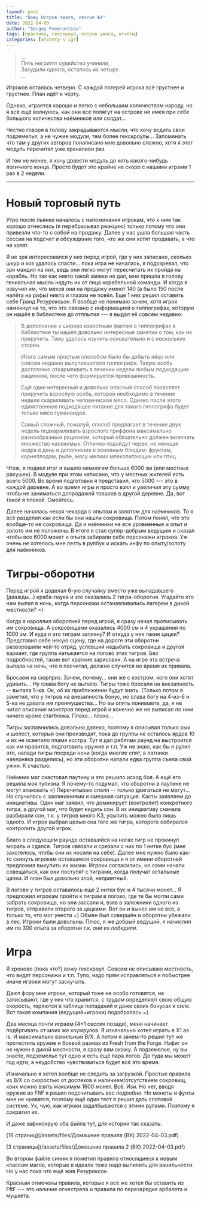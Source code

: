 ```yaml
---
layout: post
title: "Вожу Остров Ужаса, сессия №4"
date: 2022-04-03
author: "Sergey Pomerantsev"
tags: [практика, гекскроул, остров ужаса, отчёты]
categories: [otchety-s-igr]
---
```


> ...  
> Пять негритят судейство учинили,  
> Засудили одного, осталось их четыре.  
> ...

Игроков осталось четверо. С каждой потерей игрока всё грустнее и грустнее. План идёт к чёрту.

Однако, играется хорошо и легко с небольшим количеством народу, но я всё ещё волнуюсь, как они все полягут на острове не имея при себе большого количества наёмников или солдат...

Честно говоря в голову закрадываются мысли, что хочу водить свои подземелья, а не чужие модули, тем более гекскроулы... Запоминать что там у других авторов понаписано мне довольно сложно, хотя я этот модуль перечитал уже хреналион раз.

И тем не менее, я хочу довести модуль до хоть какого-нибудь логичного конца. Просто будет это крайне не скоро с нашими играми 1 раз в 2 недели.

---

# Новый торговый путь

Утро после пьянки началось с напоминания игрокам, что к ним так хорошо отнеслись (я перебрасывал реакцию) только потому что они привезли что-то с собой на продажу. Далее у нас ушла большая часть сессии на подсчет и обсуждение того, что же они хотят продавать, а что не хотят.

Я не зря интересовался у них перед игрой, где у них записано, сколько шкур и коз удалось спасти... пока игра не началась, я подозревал, что зря мандил на них, ведь они легко могут пересчитать их пройдя на корабль. Но так как никто такой заявки не дал, мне пришла в голову гениальная мысль надуть их от лица корабельной команды. И когда я озвучил им, что мехов они на продажу имеют 140 (а было 150 после налёта на рифы) никто и глазом не повёл. Еще 1 мех решил оставить себе Гранд Резурексьон. Я вообще не понимаю зачем, хотя игрок намекнул на то, что это связано с информацией о гиппогрифах, которую он нашёл в библиотеке до отплытия --- я выдал её совсем недавно:

> В дополнение к широко известным фактам о гиппогрифах в библиотеке ты нашёл довольно интересные заметки о том, как их приручить. Тему удалось изучить основательно и с нескольких сторон.
> 
> Итого самым простым способом было бы добыть яйцо или совсем недавно вылупившегося гиппогрифа. Такую особь достаточно откармливать в течении недели любым подходящим рационом, после чего формируется привязанность.
> 
> Ещё один интересный и довольно опасный способ позволяет приручить взрослую особь, которой необходимо в течение недели скармливать человеческое мясо. Однако после этого единственное подходящее питание для такого гиппогрифа будет только мясо гуманоидов.
> 
> Самый сложный, пожалуй, способ предлагает в течение двух недель подкармливать взрослого гриффона максимально разнообразным рационом, который обязательно должен включать множество насекомых. Отлично подойдут черви, не меньше ведра в день в дополнение к основным блюдам: фруктам, корнеплодам, рыбе, мясу мелких млекопитающих или птиц.

Чтож, я подвел итог и вышло немногим больше 6000 зм (или местных ракушек). В модуле при этом написано, что у местных жителей есть всего 5000. Во время подготовки я представил, что 5000 --- это в каждой деревне. А во время игры я просто взял и увеличил эту сумму, чтобы не заниматься допродажей товаров в другой деревне. Да, вот такой я плохой. Смейтесь.

Далее началась некая чехарда с опытом и золотом для наёмников. То я всё разделил как если бы они нашли сокровища. Потом понял, что это вообще-то не сокровища. Да и наёмники не все уровненные и опыт и золото им не положены. В итоге я стал супер-добрым ведущим и сказал чтобы все 6000 монет и опыта забирали себе персонажи игроков. Уж очень не хотелось мне лезть в рулбук и искать инфу по опыту/золоту для наёмников.

# Тигры-оборотни

Перед игрой я доделал 6-ую случайку вместо уже выпадавшего (дважды...) краба-паука и это оказались 2 тигра-оборотня. Угадайте кто нам выпал в ночь, когда персонажи останавливались лагерем в дикой местности? =)

Когда я нароллил оборотней перед игрой, я сразу начал прописывать им сокровища. А сокровищами оказались 4000 см и 4 украшения по 1000 зм. И куда я это тиграм запихну? И откуда у них такие цацки? Представил себе некую сцену, где на дороге эти оборотни разворошили чей-то отряд, успевший надыбать сокровища и другой вариант, где группа натыкается на логово этих тигров. Без подробностей, такие вот краткие зарисовки. А на игре эта встреча выпала на ночь, что я посчитал, должно случится во время их привала.

Бросаем на сюрприз. Зачем, почему... они же с костром, кого они хотят удивить... Ну слава богу не выпало. Тигры тоже бросали на внезапность -- выпала 5-ка. Ок, об их приближении будут знать. (Только потом я заметил, что у тигров на внезапность бонус, но слава богу на 4-из-6 и 5-ка не давала им преимущества... Но вы опять понимаете, да, я не читал описание монстров перед игрой и конечно же не выписал по ним ничего кроме статблока. Плохо... плохо...

Тигры заспавнились довольно далеко, поэтому я описывал только рык и шелест, который они производят, пока до группы не осталось ярдов 10 и их не осветило пламя костра. Тут я дал ребятам раунд на выстроится как им нравится, подготовить оружие и т.п. Уж не знаю, как бы я рулил это, напади тигры посреди ночи (когда многие спят, а латники наверняка разделись), но эти оборотни напали едва группа съела свой ужин. К счастью.

Наёмник маг скастовал паутину и это решило исход боя. А ещё его решила моя тупизна. Я почему-то подумал, что оборотни в паутине не могут атаковать =) Перечитываю спелл -- только двигаться не могут...  Но случилась с заклинаниями и смешная ситуация. Касты заявляем до инициативы. Один маг заявил, что доминирует (контролит) конкретного тигра, а другой маг, что будет кидать сон. В их инициативу сначала разбирали сон, т.к. у тигров много КЗ, усыпить можно было лишь одного. И игрок выбрал целью сна того же тигра, которого собирался контролить другой игрок.

Благо в следующем раунде оставшийся на ногах тигр не прокинул мораль и сдался. Тигров связали и срезали с них по 1 нитке бус (мне захотелось, чтобы они их носили на себе). Далее мне нужно было как-то скинуть игрокам оставшиеся сокровища и я от имени оборотней предложил выкупить их жизни. Игроки согласились, но сами начали совещаться, как они поступят с тиграми, когда получат остальные цапки. И план был довольно злой, неприятный.

В логове у тигров оставалось еще 2 нитки бус и 4 тысячи монет... Я предложил игрокам пройти к тиграм в логово, где те бы могли сами забрать сокровища, но они зассали и, взяв в заложники одного из тигров, отправили второго за цацками. Вот он и вынес им не всё, а только то, что мог унести =) Обмен был совершён и оборотни убежали в лес. Игроки были довольны. Плюс, я же добрый ведущий, я начислил им по 300 опыта за оборотня т.к. они их *победили*.

# Игра

Я хреново (пока что?) вожу гекскроул. Совсем не описываю местность, что видят персонажи и т.п. Тупо, надо прям исправляться и побыстрее иначе игроки могут заскучать.

Дают фору мне игроки, который тоже не особо готовятся, не записывают, где у них что хранится, с трудом определяют свою общую скорость, теряются в таблице попаданий и даже своих бонусах к силе. Вот такая компания (ведущий+игроки) подобралась =)

Два месяца почти играем (4+1 сессия позади), меня начинает подёргивать от моих же хоумрулов. Я изначально хотел играть в Х1 as is. И максимально ванильный B/X. А потом я зачем-то решил тут же протестить оружие и боевой размах из Fresh from the Forge. Нафиг он не нужен в дикой местности, я сразу вам скажу. А подземелье, ну вы знаете, подземелье тут одно и есть ещё пара логов. До туда мы может год идти, а неудобство чувствоваться будет всё это время.

Изначально я хотел вообще не следить за загрузкой. Простые правила из B/X со скоростью от доспехов и наличием/отсутствием сокровищ, коих можно взять максимум 1600 монет. Всё. Изи. Но нет, вводя оружие из FftF я решил подсчитывать вес *подробно*. Но монеты и фунты мне не нравятся, поэтому ещё один тест я решил дать слотовой системе. Ух, чую, как игроки задалбываются с этими рулами. Поэтому я сократил их.

И даже зафиксирую оба файла тут, для истории так сказать:

[16 страниц](/assets/files/Домашние правила (BX) 2022-04-03.pdf)

[3 страницы](/assets/files/Домашние правила 2 (BX) 2022-04-03.pdf)

Во втором файле синим я пометил правила относящиеся к новым классам магов, которые в идеале тоже надо выпилить для ванильности. Но у нас пока что ещё жив Резурексон.

Красным отмечены правила, которые я всё же хотел бы оставить из FftF --- это наличие огнестрела и правила по перезарядке арбалета и мушкета.

